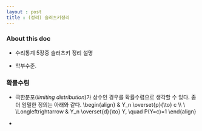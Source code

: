 ```yaml
---
layout : post 
title : (정리) 슬러츠키정리 
---
```


### About this doc

- 수리통계 5장중 슬러츠키 정리 설명 

- 학부수준. 

### 확률수렴

- 극한분포(*limiting distribution*)가 상수인 경우를 확률수렴으로 생각할 수 있다. 좀 더 엄밀한 정의는 아래와 같다. 
\begin{align}
& Y_n \overset{p}{\to} c \\\\ \\
\Longleftrightarrow & Y_n \overset{d}{\to} Y, \quad P(Y=c)=1
\end{align}

- 